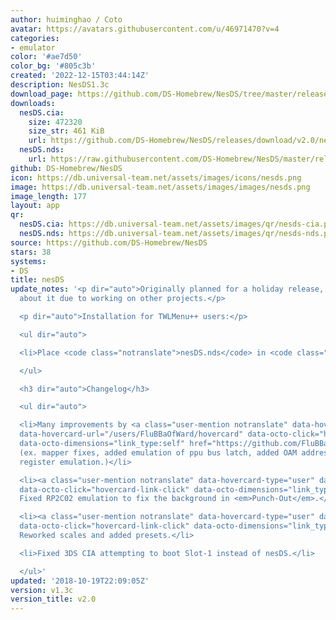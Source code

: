 ```yaml
---
author: huiminghao / Coto
avatar: https://avatars.githubusercontent.com/u/46971470?v=4
categories:
- emulator
color: '#ae7d50'
color_bg: '#805c3b'
created: '2022-12-15T03:44:14Z'
description: NesDS1.3c
download_page: https://github.com/DS-Homebrew/NesDS/tree/master/release
downloads:
  nesDS.cia:
    size: 472320
    size_str: 461 KiB
    url: https://github.com/DS-Homebrew/NesDS/releases/download/v2.0/nesDS.cia
  nesDS.nds:
    url: https://raw.githubusercontent.com/DS-Homebrew/NesDS/master/release/nesDS.nds
github: DS-Homebrew/NesDS
icon: https://db.universal-team.net/assets/images/icons/nesds.png
image: https://db.universal-team.net/assets/images/images/nesds.png
image_length: 177
layout: app
qr:
  nesDS.cia: https://db.universal-team.net/assets/images/qr/nesds-cia.png
  nesDS.nds: https://db.universal-team.net/assets/images/qr/nesds-nds.png
source: https://github.com/DS-Homebrew/NesDS
stars: 38
systems:
- DS
title: nesDS
update_notes: '<p dir="auto">Originally planned for a holiday release, but I forgot
  about it due to working on other projects.</p>

  <p dir="auto">Installation for TWLMenu++ users:</p>

  <ul dir="auto">

  <li>Place <code class="notranslate">nesDS.nds</code> in <code class="notranslate">sd:/_nds/TWiLightMenu/emulators/</code>.</li>

  </ul>

  <h3 dir="auto">Changelog</h3>

  <ul dir="auto">

  <li>Many improvements by <a class="user-mention notranslate" data-hovercard-type="user"
  data-hovercard-url="/users/FluBBaOfWard/hovercard" data-octo-click="hovercard-link-click"
  data-octo-dimensions="link_type:self" href="https://github.com/FluBBaOfWard">@FluBBaOfWard</a>.
  (ex. mapper fixes, added emulation of ppu bus latch, added OAM address &amp; data
  register emulation.)</li>

  <li><a class="user-mention notranslate" data-hovercard-type="user" data-hovercard-url="/users/nibbles27/hovercard"
  data-octo-click="hovercard-link-click" data-octo-dimensions="link_type:self" href="https://github.com/nibbles27">@nibbles27</a>:
  Fixed RP2C02 emulation to fix the background in <em>Punch-Out</em>.</li>

  <li><a class="user-mention notranslate" data-hovercard-type="user" data-hovercard-url="/users/nibbles27/hovercard"
  data-octo-click="hovercard-link-click" data-octo-dimensions="link_type:self" href="https://github.com/nibbles27">@nibbles27</a>:
  Reworked scales and added presets.</li>

  <li>Fixed 3DS CIA attempting to boot Slot-1 instead of nesDS.</li>

  </ul>'
updated: '2018-10-19T22:09:05Z'
version: v1.3c
version_title: v2.0
---
```

